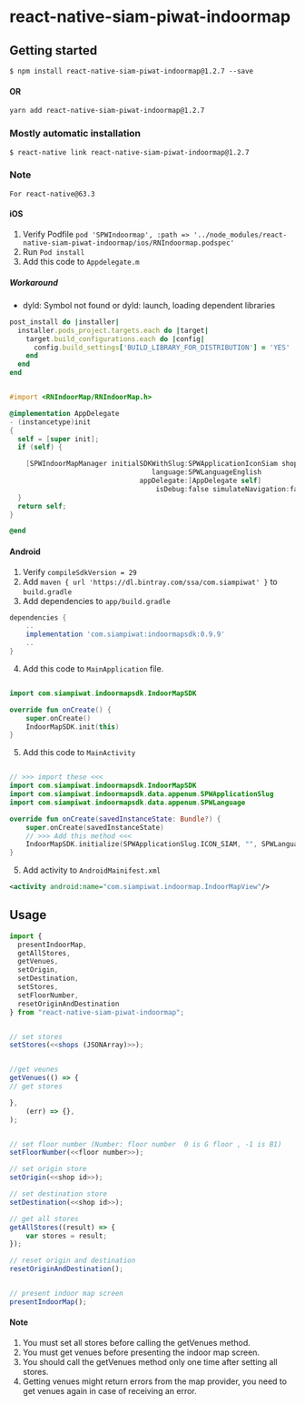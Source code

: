 # react-native-siam-piwat-indoormap

## Getting started

`$ npm install react-native-siam-piwat-indoormap@1.2.7 --save`

#### OR

`yarn add react-native-siam-piwat-indoormap@1.2.7`

### Mostly automatic installation

`$ react-native link react-native-siam-piwat-indoormap@1.2.7`

### Note

`For react-native@63.3`

#### iOS

1. Verify Podfile `pod 'SPWIndoormap', :path => '../node_modules/react-native-siam-piwat-indoormap/ios/RNIndoormap.podspec'`
2. Run `Pod install`
3. Add this code to `Appdelegate.m`

##### Workaround

- dyld: Symbol not found or dyld: launch, loading dependent libraries

```ruby
post_install do |installer|
  installer.pods_project.targets.each do |target|
    target.build_configurations.each do |config|
      config.build_settings['BUILD_LIBRARY_FOR_DISTRIBUTION'] = 'YES'
    end
  end
end
```

```objective-c

#import <RNIndoorMap/RNIndoorMap.h>

@implementation AppDelegate
- (instancetype)init
{
  self = [super init];
  if (self) {

    [SPWIndoorMapManager initialSDKWithSlug:SPWApplicationIconSiam shops:@[]
                                   language:SPWLanguageEnglish
                                appDelegate:[AppDelegate self]
                                    isDebug:false simulateNavigation:false];
  }
  return self;
}

@end

```

#### Android

1. Verify `compileSdkVersion = 29`
2. Add `maven { url 'https://dl.bintray.com/ssa/com.siampiwat' }` to `build.gradle`
3. Add dependencies to `app/build.gradle`

```groovy
dependencies {
    ..
    implementation 'com.siampiwat:indoormapsdk:0.9.9'
    ..
}
```

4. Add this code to `MainApplication` file.

```kotlin

import com.siampiwat.indoormapsdk.IndoorMapSDK

override fun onCreate() {
	super.onCreate()
	IndoorMapSDK.init(this)
}

```

5. Add this code to `MainActivity`

```kotlin

// >>> import these <<<
import com.siampiwat.indoormapsdk.IndoorMapSDK
import com.siampiwat.indoormapsdk.data.appenum.SPWApplicationSlug
import com.siampiwat.indoormapsdk.data.appenum.SPWLanguage

override fun onCreate(savedInstanceState: Bundle?) {
	super.onCreate(savedInstanceState)
	// >>> Add this method <<<
	IndoorMapSDK.initialize(SPWApplicationSlug.ICON_SIAM, "", SPWLanguage.TH, true)
}

```

5. Add activity to `AndroidMainifest.xml`

```xml
<activity android:name="com.siampiwat.indoormap.IndoorMapView"/>
```

## Usage

```javascript
import {
  presentIndoorMap,
  getAllStores,
  getVenues,
  setOrigin,
  setDestination,
  setStores,
  setFloorNumber,
  resetOriginAndDestination
} from "react-native-siam-piwat-indoormap";


// set stores
setStores(<<shops (JSONArray)>>);


//get veunes
getVenues(() => {
// get stores

},
	(err) => {},
);


// set floor number (Number: floor number  0 is G floor , -1 is B1)
setFloorNumber(<<floor number>>);

// set origin store
setOrigin(<<shop id>>);

// set destination store
setDestination(<<shop id>>);

// get all stores
getAllStores((result) => {
	var stores = result;
});

// reset origin and destination
resetOriginAndDestination();


// present indoor map screen
presentIndoorMap();

```

#### Note

1. You must set all stores before calling the getVenues method.
2. You must get venues before presenting the indoor map screen.
3. You should call the getVenues method only one time after setting all stores.
4. Getting venues might return errors from the map provider, you need to get venues again in case of receiving an error.
